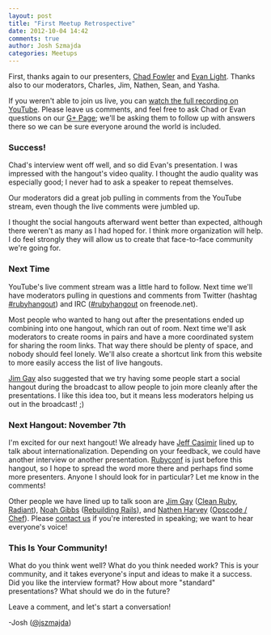 ```yaml
---
layout: post
title: "First Meetup Retrospective"
date: 2012-10-04 14:42
comments: true
author: Josh Szmajda
categories: Meetups
---
```


First, thanks again to our presenters, [Chad Fowler][1] and [Evan Light][2]. Thanks also to our moderators, Charles, Jim, Nathen, Sean,
and Yasha.

If you weren't able to join us live, you can [watch the full recording on YouTube][3]. Please leave us comments, and feel free to ask Chad or
Evan questions on our [G+ Page][4]; we'll be asking them to follow up
with answers there so we can be sure everyone around the world is
included.

### Success!

Chad's interview went off well, and so did Evan's presentation. I was
impressed with the hangout's video quality. I thought the audio quality
was especially good; I never had to ask a speaker to repeat themselves.

Our moderators did a great job pulling in comments from the YouTube
stream, even though the live comments were jumbled up.

I thought the social hangouts afterward went better than expected,
although there weren't as many as I had hoped for. I think more
organization will help. I do feel strongly they will allow us to create
that face-to-face community we're going for.

### Next Time

YouTube's live comment stream was a little hard to follow. Next time
we'll have moderators pulling in questions and comments from Twitter
(hashtag [#rubyhangout][5]) and IRC ([#rubyhangout][6] on freenode.net).

Most people who wanted to hang out after the presentations ended up
combining into one hangout, which ran out of room. Next time we'll ask
moderators to create rooms in pairs and have a more coordinated system
for sharing the room links. That way there should be plenty of space,
and nobody should feel lonely. We'll also create a shortcut link from
this website to more easily access the list of live hangouts.

[Jim Gay][7] also suggested that we try having some people start a
social hangout during the broadcast to allow people to join more cleanly
after the presentations. I like this idea too, but it means less
moderators helping us out in the broadcast! ;)

### Next Hangout: November 7th

I'm excited for our next hangout! We already have [Jeff Casimir][8]
lined up to talk about internationalization. Depending on your feedback,
we could have another interview or another presentation. [Rubyconf][9]
is just before this hangout, so I hope to spread the word more there and
perhaps find some more presenters. Anyone I should look for in
particular? Let me know in the comments!

Other people we have lined up to talk soon are [Jim Gay][7] ([Clean Ruby][12],
[Radiant][13]), [Noah Gibbs][10] ([Rebuilding Rails][14]), and 
[Nathen Harvey][11] ([Opscode / Chef][15]). Please [contact us][16]
if you're interested in speaking; we want to hear everyone's voice!

### This Is Your Community!

What do you think went well? What do you think needed work? This is your
community, and it takes everyone's input and ideas to make it a success.
Did you like the interview format? How about more "standard"
presentations? What should we do in the future?

Leave a comment, and let's start a conversation!

-Josh ([@jszmajda][17])

[1]: http://www.chadfowler.com
[2]: http://evan.tiggerpalace.com/
[3]: https://www.youtube.com/watch?v=qPNPovbvdGE
[4]: https://plus.google.com/104451394386216388357/posts/7jtoxDyRthP
[5]: https://twitter.com/i/#!/search/?q=%23rubyhangout
[6]: http://webchat.freenode.net/?channels=rubyhangout
[7]: https://twitter.com/saturnflyer
[8]: https://twitter.com/j3
[9]: http://rubyconf.org/
[10]: https://twitter.com/codefolio
[11]: https://twitter.com/nathenharvey
[12]: http://clean-ruby.com/
[13]: http://radiantcms.org/
[14]: http://rebuilding-rails.com/
[15]: http://www.opscode.com/chef/
[16]: mailto:info@therubyhangout.com
[17]: https://twitter.com/jszmajda
